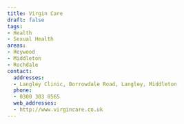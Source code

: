 ```yaml
---
title: Virgin Care
draft: false
tags:
- Health
- Sexual Health
areas:
- Heywood
- Middleton
- Rochdale
contact:
  addresses:
  - Langley Clinic, Borrowdale Road, Langley, Middleton
  phone:
  - 0300 303 8565
  web_addresses:
  - http://www.virgincare.co.uk
---
```


